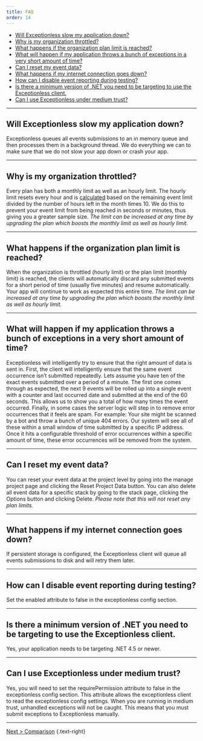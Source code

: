 ```yaml
---
title: FAQ
order: 14
---
```

- [Will Exceptionless slow my application down?](#will-exceptionless-slow-my-application-down)
- [Why is my organization throttled?](#why-is-my-organization-throttled)
- [What happens if the organization plan limit is reached?](#what-happens-if-the-organization-plan-limit-is-reached)
- [What will happen if my application throws a bunch of exceptions in a very short amount of time?](#what-will-happen-if-my-application-throws-a-bunch-of-exceptions-in-a-very-short-amount-of-time)
- [Can I reset my event data?](#can-i-reset-my-event-data)
- [What happens if my internet connection goes down?](#what-happens-if-my-internet-connection-goes-down)
- [How can I disable event reporting during testing?](#how-can-i-disable-event-reporting-during-testing)
- [Is there a minimum version of .NET you need to be targeting to use the Exceptionless client.](#is-there-a-minimum-version-of-net-you-need-to-be-targeting-to-use-the-exceptionless-client)
- [Can I use Exceptionless under medium trust?](#can-i-use-exceptionless-under-medium-trust)

***

## Will Exceptionless slow my application down?

Exceptionless queues all events submissions to an in memory queue and then processes them in a background thread. We do everything we can to make sure that we do not slow your app down or crash your app.

***

## Why is my organization throttled?

Every plan has both a monthly limit as well as an hourly limit. The hourly limit resets every hour and is [calculated](https://github.com/exceptionless/Exceptionless/blob/master/src/Exceptionless.Core/Extensions/OrganizationExtensions.cs#L51-L65) based on the remaining event limit divided by the number of hours left in the month times 10. We do this to prevent your event limit from being reached in seconds or minutes, thus giving you a greater sample size. _The limit can be increased at any time by upgrading the plan which boosts the monthly limit as well as hourly limit._

***

## What happens if the organization plan limit is reached?

When the organization is throttled (hourly limit) or the plan limit (monthly limit) is reached, the clients will automatically discard any submitted events for a short period of time (usually five minutes) and resume automatically. Your app will continue to work as expected this entire time. _The limit can be increased at any time by upgrading the plan which boosts the monthly limit as well as hourly limit._

***

## What will happen if my application throws a bunch of exceptions in a very short amount of time?

Exceptionless will intelligently try to ensure that the right amount of data is sent in. First, the client will intelligently ensure that the same event occurrence isn’t submitted repeatedly. Lets assume you have ten of the exact events submitted over a period of a minute. The first one comes through as expected, the next 9 events will be rolled up into a single event with a counter and last occurred date and submitted at the end of the 60 seconds. This allows us to show you a total of how many times the event occurred. Finally, in some cases the server logic will step in to remove error occurrences that it feels are spam. For example: Your site might be scanned by a bot and throw a bunch of unique 404 errors. Our system will see all of these within a small window of time submitted by a specific IP address. Once it hits a configurable threshold of error occurrences within a specific amount of time, these error occurrences will be removed from the system.

***

## Can I reset my event data?

You can reset your event data at the project level by going into the manage project page and clicking the Reset Project Data button. You can also delete all event data for a specific stack by going to the stack page, clicking the Options button and clicking Delete. _Please note that this will not reset any plan limits._

***

## What happens if my internet connection goes down?

If persistent storage is configured, the Exceptionless client will queue all events submissions to disk and will retry them later.

***

## How can I disable event reporting during testing?

Set the enabled attribute to false in the exceptionless config section.

***

## Is there a minimum version of .NET you need to be targeting to use the Exceptionless client.

Yes, your application needs to be targeting .NET 4.5 or newer.

***

## Can I use Exceptionless under medium trust?

Yes, you will need to set the requirePermission attribute to false in the exceptionless config section. This attribute allows the exceptionless client to read the exceptionless config settings. When you are running in medium trust, unhandled exceptions will not be caught. This means that you must submit exceptions to Exceptionless manually.

---

[Next > Comparison](comparison) {.text-right}